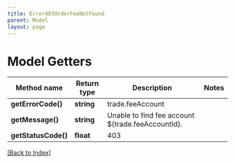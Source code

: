 ```yaml
---
title: Error403OrderFeeNotFound
parent: Model
layout: page
---
```


# Model Getters

Method name | Return type | Description | Notes
------------ | ------------- | ------------- | -------------
**getErrorCode()** | **string** | trade.feeAccount |
**getMessage()** | **string** | Unable to find fee account ${trade.feeAccountId}. |
**getStatusCode()** | **float** | 403 |

[[Back to Index]](../index.md)
